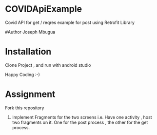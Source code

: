 # COVIDApiExample
Covid API for get / reqres example for post using Retrofit Library 

#Author
Joseph Mbugua

# Installation
Clone Project , and run with android studio

Happy Coding :-)

# Assignment 

Fork this repository

1. Implement Fragments for the two screens i.e. Have one activity , host two fragments on it. One for the post process , the other for the get process.
